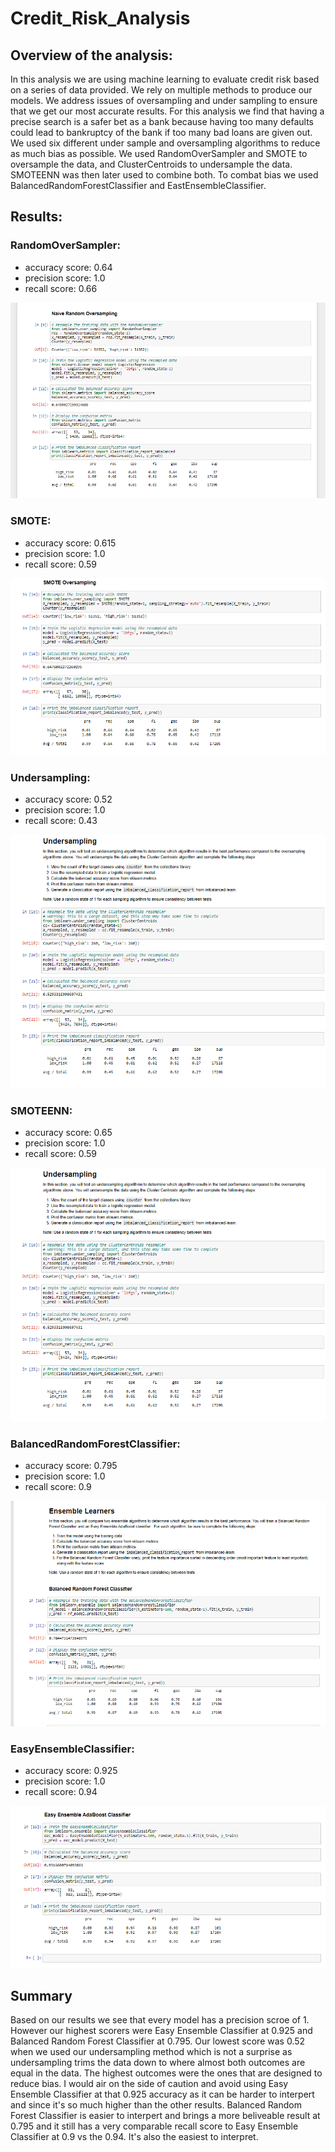 # Credit_Risk_Analysis

## Overview of the analysis: 

In this analysis we are using machine learning to evaluate credit risk based on a series of data provided. We rely on multiple methods to produce our models. We address issues of oversampling and under sampling to ensure that we get our most accurate results. For this analysis we find that having a precise search is a safer bet as a bank because having too many defaults could lead to bankruptcy of the bank if too many bad loans are given out. We used six different under sample and oversampling algorithms to reduce as much bias as possible. We used RandomOverSampler and SMOTE to oversample the data, and ClusterCentroids to undersample the data. SMOTEENN was then later used to combine both. To combat bias we used BalancedRandomForestClassifier and EastEnsembleClassifier.

## Results:

### RandomOverSampler:
  - accuracy score: 0.64
  - precision score: 1.0
  - recall score: 0.66
  
![Oversampling](https://github.com/Hamza97anh/Credit_Risk_Analysis/blob/c10c627a96d3ca71231e6668bde4644419afc079/Images/Oversampling.PNG)

### SMOTE:
  - accuracy score: 0.615
  - precision score: 1.0
  - recall score: 0.59
  
![SMOTE](https://github.com/Hamza97anh/Credit_Risk_Analysis/blob/c10c627a96d3ca71231e6668bde4644419afc079/Images/SMOTE.PNG)

### Undersampling:
  - accuracy score: 0.52
  - precision score: 1.0
  - recall score: 0.43
  
![Undersampling](https://github.com/Hamza97anh/Credit_Risk_Analysis/blob/c10c627a96d3ca71231e6668bde4644419afc079/Images/Undersampling.PNG)


### SMOTEENN:
  - accuracy score: 0.65
  - precision score: 1.0
  - recall score: 0.59
  
![Combination Sampling.](https://github.com/Hamza97anh/Credit_Risk_Analysis/blob/c10c627a96d3ca71231e6668bde4644419afc079/Images/Undersampling.PNG)

### BalancedRandomForestClassifier:
  - accuracy score: 0.795
  - precision score: 1.0
  - recall score: 0.9
  
![Ensemble Learners](https://github.com/Hamza97anh/Credit_Risk_Analysis/blob/c10c627a96d3ca71231e6668bde4644419afc079/Images/Ensemble%20Learners.PNG)

### EasyEnsembleClassifier:
  - accuracy score: 0.925
  - precision score: 1.0
  - recall score: 0.94
  
![Easy Ensemble AdaBoost Classifier](https://github.com/Hamza97anh/Credit_Risk_Analysis/blob/c10c627a96d3ca71231e6668bde4644419afc079/Images/Easy%20Ensemble%20AdaBoost%20Classifier.PNG)

## Summary
Based on our results we see that every model has a precision scroe of 1. However our highest scorers were  Easy Ensemble Classifier at 0.925 and Balanced Random Forest Classifier at 0.795. Our lowest score was 0.52 when we used our undersampling method which is not a surprise as undersampling trims the data down to where almost both outcomes are equal in the data. The highest outcomes were the ones that are designed to reduce bias. I would air on the side of caution and avoid using Easy Ensemble Classifier at that 0.925 accuracy as it can be harder to interpert and since it's so much higher than the other results. Balanced Random Forest Classifier is easier to interpert and brings a more beliveable result at 0.795 and it still has a very comparable recall score to Easy Ensemble Classifier at 0.9 vs the 0.94. It's also the easiest to interpret.  



